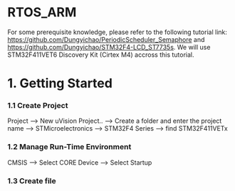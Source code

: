 # RTOS_ARM
For some prerequisite knowledge, please refer to the following tutorial link: https://github.com/Dungyichao/PeriodicScheduler_Semaphore and https://github.com/Dungyichao/STM32F4-LCD_ST7735s. We will use STM32F411VET6 Discovery Kit (Cirtex M4) accross this tutorial.

# 1. Getting Started

### 1.1 Create Project
Project --> New uVision Project.. --> Create a folder and enter the project name --> STMicroelectronics --> STM32F4 Series --> find STM32F411VETx 
### 1.2 Manage Run-Time Environment
CMSIS --> Select CORE
Device --> Select Startup
### 1.3 Create file



